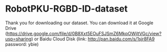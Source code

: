 # RobotPKU-RGBD-ID-dataset
Thank you for downloading our dataset. 
You can download it at Google Drive (https://drive.google.com/file/d/0B8Xxt5EOuFSJSmZ6MkpOWjltVGc/view?usp=sharing) 
or Baidu Cloud Disk (link: http://pan.baidu.com/s/1sjr8FA9 password: ybie)
